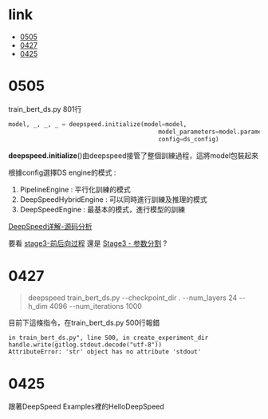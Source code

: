 # link
- [0505](./DailyNote.md#0505)
- [0427](./DailyNote.md#0427)
- [0425](./DailyNote.md#0425)

# 0505

train_bert_ds.py 801行
```python
model, _, _, _ = deepspeed.initialize(model=model,
                                          model_parameters=model.parameters(),
                                          config=ds_config)
```            
**deepspeed.initialize**()由deepspeed接管了整個訓練過程，這將model包裝起來

根據config選擇DS engine的模式 :
1. PipelineEngine : 平行化訓練的模式
2. DeepSpeedHybridEngine : 可以同時進行訓練及推理的模式
3. DeepSpeedEngine : 最基本的模式，進行模型的訓練

[DeepSpeed详解-源码分析](https://www.zhangzhenhu.com/deepspeed/%E5%9F%BA%E7%A1%80%E7%9F%A5%E8%AF%86.html)


要看
[stage3-前后向过程](https://www.zhangzhenhu.com/deepspeed/stage3-%E5%89%8D%E5%90%8E%E5%90%91%E8%BF%87%E7%A8%8B.html)
還是
[Stage3 - 参数分割](https://www.zhangzhenhu.com/deepspeed/stage3-%E5%8F%82%E6%95%B0%E5%88%86%E5%89%B2.html)
?

# 0427

> deepspeed train_bert_ds.py --checkpoint_dir . --num_layers 24 --h_dim 4096 --num_iterations 1000

目前下這條指令，在train_bert_ds.py 500行報錯

```
in train_bert_ds.py", line 500, in create_experiment_dir
handle.write(gitlog.stdout.decode("utf-8")) 
AttributeError: 'str' object has no attribute 'stdout'
```



# 0425
跟著DeepSpeed Examples裡的HelloDeepSpeed
